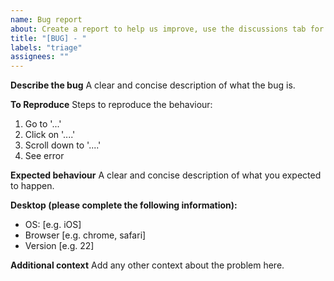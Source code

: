 ```yaml
---
name: Bug report
about: Create a report to help us improve, use the discussions tab for feature requests
title: "[BUG] - "
labels: "triage"
assignees: ""
---
```


**Describe the bug** A clear and concise description of what the bug is.

**To Reproduce** Steps to reproduce the behaviour:

1. Go to '...'
2. Click on '....'
3. Scroll down to '....'
4. See error

**Expected behaviour** A clear and concise description of what you expected to
happen.

**Desktop (please complete the following information):**

- OS: [e.g. iOS]
- Browser [e.g. chrome, safari]
- Version [e.g. 22]

**Additional context** Add any other context about the problem here.
